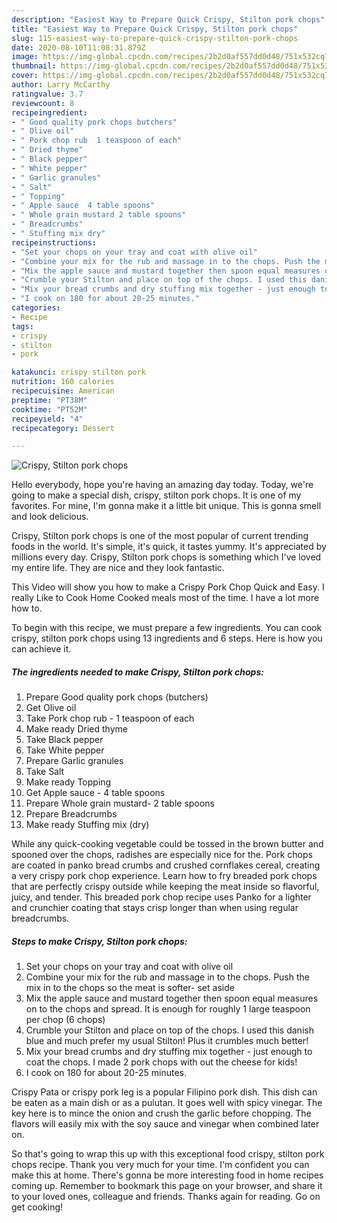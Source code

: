 ```yaml
---
description: "Easiest Way to Prepare Quick Crispy, Stilton pork chops"
title: "Easiest Way to Prepare Quick Crispy, Stilton pork chops"
slug: 115-easiest-way-to-prepare-quick-crispy-stilton-pork-chops
date: 2020-08-10T11:08:31.879Z
image: https://img-global.cpcdn.com/recipes/2b2d0af557dd0d48/751x532cq70/crispy-stilton-pork-chops-recipe-main-photo.jpg
thumbnail: https://img-global.cpcdn.com/recipes/2b2d0af557dd0d48/751x532cq70/crispy-stilton-pork-chops-recipe-main-photo.jpg
cover: https://img-global.cpcdn.com/recipes/2b2d0af557dd0d48/751x532cq70/crispy-stilton-pork-chops-recipe-main-photo.jpg
author: Larry McCarthy
ratingvalue: 3.7
reviewcount: 8
recipeingredient:
- " Good quality pork chops butchers"
- " Olive oil"
- " Pork chop rub  1 teaspoon of each"
- " Dried thyme"
- " Black pepper"
- " White pepper"
- " Garlic granules"
- " Salt"
- " Topping"
- " Apple sauce  4 table spoons"
- " Whole grain mustard 2 table spoons"
- " Breadcrumbs"
- " Stuffing mix dry"
recipeinstructions:
- "Set your chops on your tray and coat with olive oil"
- "Combine your mix for the rub and massage in to the chops. Push the mix in to the chops so the meat is softer- set aside"
- "Mix the apple sauce and mustard together then spoon equal measures on to the chops and spread. It is enough for roughly 1 large teaspoon per chop (6 chops)"
- "Crumble your Stilton and place on top of the chops. I used this danish blue and much prefer my usual Stilton! Plus it crumbles much better!"
- "Mix your bread crumbs and dry stuffing mix together - just enough to coat the chops. I made 2 pork chops with out the cheese for kids!"
- "I cook on 180 for about 20-25 minutes."
categories:
- Recipe
tags:
- crispy
- stilton
- pork

katakunci: crispy stilton pork 
nutrition: 160 calories
recipecuisine: American
preptime: "PT38M"
cooktime: "PT52M"
recipeyield: "4"
recipecategory: Dessert

---
```



![Crispy, Stilton pork chops](https://img-global.cpcdn.com/recipes/2b2d0af557dd0d48/751x532cq70/crispy-stilton-pork-chops-recipe-main-photo.jpg)

Hello everybody, hope you're having an amazing day today. Today, we're going to make a special dish, crispy, stilton pork chops. It is one of my favorites. For mine, I'm gonna make it a little bit unique. This is gonna smell and look delicious.

Crispy, Stilton pork chops is one of the most popular of current trending foods in the world. It's simple, it's quick, it tastes yummy. It's appreciated by millions every day. Crispy, Stilton pork chops is something which I've loved my entire life. They are nice and they look fantastic.

This Video will show you how to make a Crispy Pork Chop Quick and Easy. I really Like to Cook Home Cooked meals most of the time. I have a lot more how to.


To begin with this recipe, we must prepare a few ingredients. You can cook crispy, stilton pork chops using 13 ingredients and 6 steps. Here is how you can achieve it.

##### The ingredients needed to make Crispy, Stilton pork chops:

1. Prepare  Good quality pork chops (butchers)
1. Get  Olive oil
1. Take  Pork chop rub - 1 teaspoon of each
1. Make ready  Dried thyme
1. Take  Black pepper
1. Take  White pepper
1. Prepare  Garlic granules
1. Take  Salt
1. Make ready  Topping
1. Get  Apple sauce - 4 table spoons
1. Prepare  Whole grain mustard- 2 table spoons
1. Prepare  Breadcrumbs
1. Make ready  Stuffing mix (dry)


While any quick-cooking vegetable could be tossed in the brown butter and spooned over the chops, radishes are especially nice for the. Pork chops are coated in panko bread crumbs and crushed cornflakes cereal, creating a very crispy pork chop experience. Learn how to fry breaded pork chops that are perfectly crispy outside while keeping the meat inside so flavorful, juicy, and tender. This breaded pork chop recipe uses Panko for a lighter and crunchier coating that stays crisp longer than when using regular breadcrumbs. 

##### Steps to make Crispy, Stilton pork chops:

1. Set your chops on your tray and coat with olive oil
1. Combine your mix for the rub and massage in to the chops. Push the mix in to the chops so the meat is softer- set aside
1. Mix the apple sauce and mustard together then spoon equal measures on to the chops and spread. It is enough for roughly 1 large teaspoon per chop (6 chops)
1. Crumble your Stilton and place on top of the chops. I used this danish blue and much prefer my usual Stilton! Plus it crumbles much better!
1. Mix your bread crumbs and dry stuffing mix together - just enough to coat the chops. I made 2 pork chops with out the cheese for kids!
1. I cook on 180 for about 20-25 minutes.


Crispy Pata or crispy pork leg is a popular Filipino pork dish. This dish can be eaten as a main dish or as a pulutan. It goes well with spicy vinegar. The key here is to mince the onion and crush the garlic before chopping. The flavors will easily mix with the soy sauce and vinegar when combined later on. 

So that's going to wrap this up with this exceptional food crispy, stilton pork chops recipe. Thank you very much for your time. I'm confident you can make this at home. There's gonna be more interesting food in home recipes coming up. Remember to bookmark this page on your browser, and share it to your loved ones, colleague and friends. Thanks again for reading. Go on get cooking!
